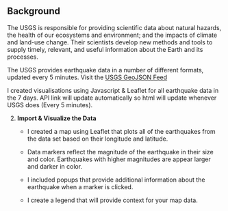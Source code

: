 
## Background

The USGS is responsible for providing scientific data about natural hazards, the health of our ecosystems and environment; and the impacts of climate and land-use change. Their scientists develop new methods and tools to supply timely, relevant, and useful information about the Earth and its processes.

The USGS provides earthquake data in a number of different formats, updated every 5 minutes. Visit the [USGS GeoJSON Feed](http://earthquake.usgs.gov/earthquakes/feed/v1.0/geojson.php)
  
I created visualisations using Javascript & Leaflet for all earthquake data in the 7 days. API link will update automatically so html will update whenever USGS does (Every 5 minutes).



2. **Import & Visualize the Data**

   * I created a map using Leaflet that plots all of the earthquakes from the data set based on their longitude and latitude.

   * Data markers reflect the magnitude of the earthquake in their size and color. Earthquakes with higher magnitudes are appear larger and darker in color.

   * I included popups that provide additional information about the earthquake when a marker is clicked.

   * I create a legend that will provide context for your map data.

